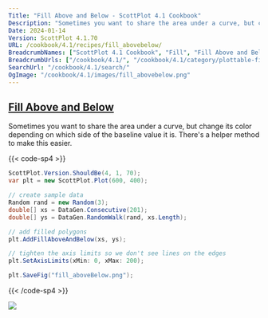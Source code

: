 ```yaml
---
Title: "Fill Above and Below - ScottPlot 4.1 Cookbook"
Description: "Sometimes you want to share the area under a curve, but change its color depending on which side of the baseline value it is. There's a helper method to make this easier."
Date: 2024-01-14
Version: ScottPlot 4.1.70
URL: /cookbook/4.1/recipes/fill_abovebelow/
BreadcrumbNames: ["ScottPlot 4.1 Cookbook", "Fill", "Fill Above and Below"]
BreadcrumbUrls: ["/cookbook/4.1/", "/cookbook/4.1/category/plottable-fill", "/cookbook/4.1/recipes/fill_abovebelow/"]
SearchUrl: "/cookbook/4.1/search/"
OgImage: "/cookbook/4.1/images/fill_abovebelow.png"
---
```


<h2><a id='fill-above-and-below' href='/cookbook/4.1/recipes/fill_abovebelow/'>Fill Above and Below</a></h2>

Sometimes you want to share the area under a curve, but change its color depending on which side of the baseline value it is. There's a helper method to make this easier.

{{< code-sp4 >}}

```cs
ScottPlot.Version.ShouldBe(4, 1, 70);
var plt = new ScottPlot.Plot(600, 400);

// create sample data
Random rand = new Random(3);
double[] xs = DataGen.Consecutive(201);
double[] ys = DataGen.RandomWalk(rand, xs.Length);

// add filled polygons
plt.AddFillAboveAndBelow(xs, ys);

// tighten the axis limits so we don't see lines on the edges
plt.SetAxisLimits(xMin: 0, xMax: 200);

plt.SaveFig("fill_aboveBelow.png");
```

{{< /code-sp4 >}}

<img src='../../images/fill_abovebelow.png' class='d-block mx-auto my-5' />


